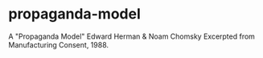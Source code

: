 # propaganda-model
A "Propaganda Model" Edward Herman &amp; Noam Chomsky Excerpted from Manufacturing Consent, 1988.
